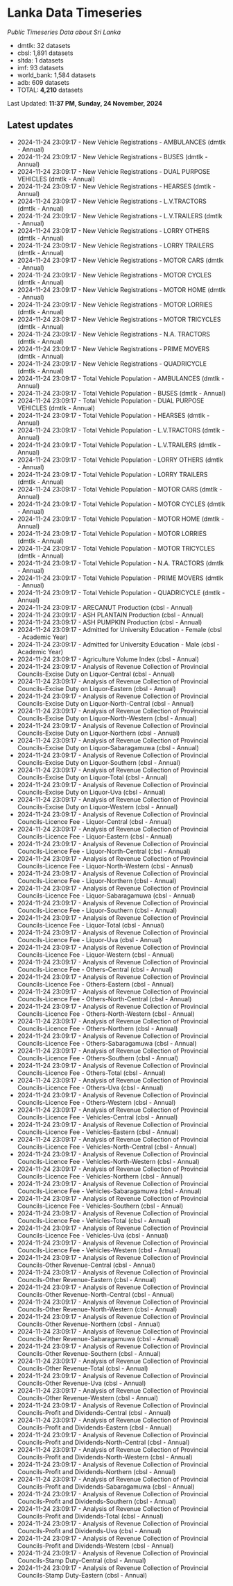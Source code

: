 # Lanka Data Timeseries
*Public Timeseries Data about Sri Lanka*

* dmtlk: 32 datasets
* cbsl: 1,891 datasets
* sltda: 1 datasets
* imf: 93 datasets
* world_bank: 1,584 datasets
* adb: 609 datasets
* TOTAL: **4,210** datasets

Last Updated: **11:37 PM, Sunday, 24 November, 2024**

## Latest updates

* 2024-11-24 23:09:17 - New Vehicle Registrations - AMBULANCES (dmtlk - Annual)
* 2024-11-24 23:09:17 - New Vehicle Registrations - BUSES (dmtlk - Annual)
* 2024-11-24 23:09:17 - New Vehicle Registrations - DUAL PURPOSE VEHICLES (dmtlk - Annual)
* 2024-11-24 23:09:17 - New Vehicle Registrations - HEARSES (dmtlk - Annual)
* 2024-11-24 23:09:17 - New Vehicle Registrations - L.V.TRACTORS (dmtlk - Annual)
* 2024-11-24 23:09:17 - New Vehicle Registrations - L.V.TRAILERS (dmtlk - Annual)
* 2024-11-24 23:09:17 - New Vehicle Registrations - LORRY OTHERS (dmtlk - Annual)
* 2024-11-24 23:09:17 - New Vehicle Registrations - LORRY TRAILERS (dmtlk - Annual)
* 2024-11-24 23:09:17 - New Vehicle Registrations - MOTOR CARS (dmtlk - Annual)
* 2024-11-24 23:09:17 - New Vehicle Registrations - MOTOR CYCLES (dmtlk - Annual)
* 2024-11-24 23:09:17 - New Vehicle Registrations - MOTOR HOME (dmtlk - Annual)
* 2024-11-24 23:09:17 - New Vehicle Registrations - MOTOR LORRIES (dmtlk - Annual)
* 2024-11-24 23:09:17 - New Vehicle Registrations - MOTOR TRICYCLES (dmtlk - Annual)
* 2024-11-24 23:09:17 - New Vehicle Registrations - N.A. TRACTORS (dmtlk - Annual)
* 2024-11-24 23:09:17 - New Vehicle Registrations - PRIME MOVERS (dmtlk - Annual)
* 2024-11-24 23:09:17 - New Vehicle Registrations - QUADRICYCLE (dmtlk - Annual)
* 2024-11-24 23:09:17 - Total Vehicle Population - AMBULANCES (dmtlk - Annual)
* 2024-11-24 23:09:17 - Total Vehicle Population - BUSES (dmtlk - Annual)
* 2024-11-24 23:09:17 - Total Vehicle Population - DUAL PURPOSE VEHICLES (dmtlk - Annual)
* 2024-11-24 23:09:17 - Total Vehicle Population - HEARSES (dmtlk - Annual)
* 2024-11-24 23:09:17 - Total Vehicle Population - L.V.TRACTORS (dmtlk - Annual)
* 2024-11-24 23:09:17 - Total Vehicle Population - L.V.TRAILERS (dmtlk - Annual)
* 2024-11-24 23:09:17 - Total Vehicle Population - LORRY OTHERS (dmtlk - Annual)
* 2024-11-24 23:09:17 - Total Vehicle Population - LORRY TRAILERS (dmtlk - Annual)
* 2024-11-24 23:09:17 - Total Vehicle Population - MOTOR CARS (dmtlk - Annual)
* 2024-11-24 23:09:17 - Total Vehicle Population - MOTOR CYCLES (dmtlk - Annual)
* 2024-11-24 23:09:17 - Total Vehicle Population - MOTOR HOME (dmtlk - Annual)
* 2024-11-24 23:09:17 - Total Vehicle Population - MOTOR LORRIES (dmtlk - Annual)
* 2024-11-24 23:09:17 - Total Vehicle Population - MOTOR TRICYCLES (dmtlk - Annual)
* 2024-11-24 23:09:17 - Total Vehicle Population - N.A. TRACTORS (dmtlk - Annual)
* 2024-11-24 23:09:17 - Total Vehicle Population - PRIME MOVERS (dmtlk - Annual)
* 2024-11-24 23:09:17 - Total Vehicle Population - QUADRICYCLE (dmtlk - Annual)
* 2024-11-24 23:09:17 - ARECANUT Production (cbsl - Annual)
* 2024-11-24 23:09:17 - ASH PLANTAIN Production (cbsl - Annual)
* 2024-11-24 23:09:17 - ASH PUMPKIN Production (cbsl - Annual)
* 2024-11-24 23:09:17 - Admitted for University Education - Female (cbsl - Academic Year)
* 2024-11-24 23:09:17 - Admitted for University Education - Male (cbsl - Academic Year)
* 2024-11-24 23:09:17 - Agriculture Volume Index (cbsl - Annual)
* 2024-11-24 23:09:17 - Analysis of Revenue Collection of Provincial Councils-Excise Duty on Liquor-Central (cbsl - Annual)
* 2024-11-24 23:09:17 - Analysis of Revenue Collection of Provincial Councils-Excise Duty on Liquor-Eastern (cbsl - Annual)
* 2024-11-24 23:09:17 - Analysis of Revenue Collection of Provincial Councils-Excise Duty on Liquor-North-Central (cbsl - Annual)
* 2024-11-24 23:09:17 - Analysis of Revenue Collection of Provincial Councils-Excise Duty on Liquor-North-Western (cbsl - Annual)
* 2024-11-24 23:09:17 - Analysis of Revenue Collection of Provincial Councils-Excise Duty on Liquor-Northern (cbsl - Annual)
* 2024-11-24 23:09:17 - Analysis of Revenue Collection of Provincial Councils-Excise Duty on Liquor-Sabaragamuwa (cbsl - Annual)
* 2024-11-24 23:09:17 - Analysis of Revenue Collection of Provincial Councils-Excise Duty on Liquor-Southern (cbsl - Annual)
* 2024-11-24 23:09:17 - Analysis of Revenue Collection of Provincial Councils-Excise Duty on Liquor-Total (cbsl - Annual)
* 2024-11-24 23:09:17 - Analysis of Revenue Collection of Provincial Councils-Excise Duty on Liquor-Uva (cbsl - Annual)
* 2024-11-24 23:09:17 - Analysis of Revenue Collection of Provincial Councils-Excise Duty on Liquor-Western (cbsl - Annual)
* 2024-11-24 23:09:17 - Analysis of Revenue Collection of Provincial Councils-Licence Fee - Liquor-Central (cbsl - Annual)
* 2024-11-24 23:09:17 - Analysis of Revenue Collection of Provincial Councils-Licence Fee - Liquor-Eastern (cbsl - Annual)
* 2024-11-24 23:09:17 - Analysis of Revenue Collection of Provincial Councils-Licence Fee - Liquor-North-Central (cbsl - Annual)
* 2024-11-24 23:09:17 - Analysis of Revenue Collection of Provincial Councils-Licence Fee - Liquor-North-Western (cbsl - Annual)
* 2024-11-24 23:09:17 - Analysis of Revenue Collection of Provincial Councils-Licence Fee - Liquor-Northern (cbsl - Annual)
* 2024-11-24 23:09:17 - Analysis of Revenue Collection of Provincial Councils-Licence Fee - Liquor-Sabaragamuwa (cbsl - Annual)
* 2024-11-24 23:09:17 - Analysis of Revenue Collection of Provincial Councils-Licence Fee - Liquor-Southern (cbsl - Annual)
* 2024-11-24 23:09:17 - Analysis of Revenue Collection of Provincial Councils-Licence Fee - Liquor-Total (cbsl - Annual)
* 2024-11-24 23:09:17 - Analysis of Revenue Collection of Provincial Councils-Licence Fee - Liquor-Uva (cbsl - Annual)
* 2024-11-24 23:09:17 - Analysis of Revenue Collection of Provincial Councils-Licence Fee - Liquor-Western (cbsl - Annual)
* 2024-11-24 23:09:17 - Analysis of Revenue Collection of Provincial Councils-Licence Fee - Others-Central (cbsl - Annual)
* 2024-11-24 23:09:17 - Analysis of Revenue Collection of Provincial Councils-Licence Fee - Others-Eastern (cbsl - Annual)
* 2024-11-24 23:09:17 - Analysis of Revenue Collection of Provincial Councils-Licence Fee - Others-North-Central (cbsl - Annual)
* 2024-11-24 23:09:17 - Analysis of Revenue Collection of Provincial Councils-Licence Fee - Others-North-Western (cbsl - Annual)
* 2024-11-24 23:09:17 - Analysis of Revenue Collection of Provincial Councils-Licence Fee - Others-Northern (cbsl - Annual)
* 2024-11-24 23:09:17 - Analysis of Revenue Collection of Provincial Councils-Licence Fee - Others-Sabaragamuwa (cbsl - Annual)
* 2024-11-24 23:09:17 - Analysis of Revenue Collection of Provincial Councils-Licence Fee - Others-Southern (cbsl - Annual)
* 2024-11-24 23:09:17 - Analysis of Revenue Collection of Provincial Councils-Licence Fee - Others-Total (cbsl - Annual)
* 2024-11-24 23:09:17 - Analysis of Revenue Collection of Provincial Councils-Licence Fee - Others-Uva (cbsl - Annual)
* 2024-11-24 23:09:17 - Analysis of Revenue Collection of Provincial Councils-Licence Fee - Others-Western (cbsl - Annual)
* 2024-11-24 23:09:17 - Analysis of Revenue Collection of Provincial Councils-Licence Fee - Vehicles-Central (cbsl - Annual)
* 2024-11-24 23:09:17 - Analysis of Revenue Collection of Provincial Councils-Licence Fee - Vehicles-Eastern (cbsl - Annual)
* 2024-11-24 23:09:17 - Analysis of Revenue Collection of Provincial Councils-Licence Fee - Vehicles-North-Central (cbsl - Annual)
* 2024-11-24 23:09:17 - Analysis of Revenue Collection of Provincial Councils-Licence Fee - Vehicles-North-Western (cbsl - Annual)
* 2024-11-24 23:09:17 - Analysis of Revenue Collection of Provincial Councils-Licence Fee - Vehicles-Northern (cbsl - Annual)
* 2024-11-24 23:09:17 - Analysis of Revenue Collection of Provincial Councils-Licence Fee - Vehicles-Sabaragamuwa (cbsl - Annual)
* 2024-11-24 23:09:17 - Analysis of Revenue Collection of Provincial Councils-Licence Fee - Vehicles-Southern (cbsl - Annual)
* 2024-11-24 23:09:17 - Analysis of Revenue Collection of Provincial Councils-Licence Fee - Vehicles-Total (cbsl - Annual)
* 2024-11-24 23:09:17 - Analysis of Revenue Collection of Provincial Councils-Licence Fee - Vehicles-Uva (cbsl - Annual)
* 2024-11-24 23:09:17 - Analysis of Revenue Collection of Provincial Councils-Licence Fee - Vehicles-Western (cbsl - Annual)
* 2024-11-24 23:09:17 - Analysis of Revenue Collection of Provincial Councils-Other Revenue-Central (cbsl - Annual)
* 2024-11-24 23:09:17 - Analysis of Revenue Collection of Provincial Councils-Other Revenue-Eastern (cbsl - Annual)
* 2024-11-24 23:09:17 - Analysis of Revenue Collection of Provincial Councils-Other Revenue-North-Central (cbsl - Annual)
* 2024-11-24 23:09:17 - Analysis of Revenue Collection of Provincial Councils-Other Revenue-North-Western (cbsl - Annual)
* 2024-11-24 23:09:17 - Analysis of Revenue Collection of Provincial Councils-Other Revenue-Northern (cbsl - Annual)
* 2024-11-24 23:09:17 - Analysis of Revenue Collection of Provincial Councils-Other Revenue-Sabaragamuwa (cbsl - Annual)
* 2024-11-24 23:09:17 - Analysis of Revenue Collection of Provincial Councils-Other Revenue-Southern (cbsl - Annual)
* 2024-11-24 23:09:17 - Analysis of Revenue Collection of Provincial Councils-Other Revenue-Total (cbsl - Annual)
* 2024-11-24 23:09:17 - Analysis of Revenue Collection of Provincial Councils-Other Revenue-Uva (cbsl - Annual)
* 2024-11-24 23:09:17 - Analysis of Revenue Collection of Provincial Councils-Other Revenue-Western (cbsl - Annual)
* 2024-11-24 23:09:17 - Analysis of Revenue Collection of Provincial Councils-Profit and Dividends-Central (cbsl - Annual)
* 2024-11-24 23:09:17 - Analysis of Revenue Collection of Provincial Councils-Profit and Dividends-Eastern (cbsl - Annual)
* 2024-11-24 23:09:17 - Analysis of Revenue Collection of Provincial Councils-Profit and Dividends-North-Central (cbsl - Annual)
* 2024-11-24 23:09:17 - Analysis of Revenue Collection of Provincial Councils-Profit and Dividends-North-Western (cbsl - Annual)
* 2024-11-24 23:09:17 - Analysis of Revenue Collection of Provincial Councils-Profit and Dividends-Northern (cbsl - Annual)
* 2024-11-24 23:09:17 - Analysis of Revenue Collection of Provincial Councils-Profit and Dividends-Sabaragamuwa (cbsl - Annual)
* 2024-11-24 23:09:17 - Analysis of Revenue Collection of Provincial Councils-Profit and Dividends-Southern (cbsl - Annual)
* 2024-11-24 23:09:17 - Analysis of Revenue Collection of Provincial Councils-Profit and Dividends-Total (cbsl - Annual)
* 2024-11-24 23:09:17 - Analysis of Revenue Collection of Provincial Councils-Profit and Dividends-Uva (cbsl - Annual)
* 2024-11-24 23:09:17 - Analysis of Revenue Collection of Provincial Councils-Profit and Dividends-Western (cbsl - Annual)
* 2024-11-24 23:09:17 - Analysis of Revenue Collection of Provincial Councils-Stamp Duty-Central (cbsl - Annual)
* 2024-11-24 23:09:17 - Analysis of Revenue Collection of Provincial Councils-Stamp Duty-Eastern (cbsl - Annual)